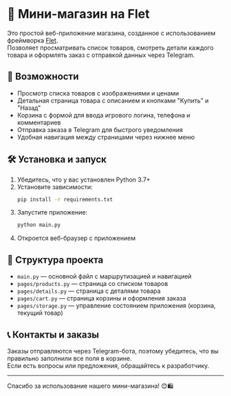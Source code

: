 # 🛒 Мини-магазин на Flet

Это простой веб-приложение магазина, созданное с использованием фреймворка [Flet](https://flet.dev/).  
Позволяет просматривать список товаров, смотреть детали каждого товара и оформлять заказ с отправкой данных через Telegram.

## 🚀 Возможности

- Просмотр списка товаров с изображениями и ценами  
- Детальная страница товара с описанием и кнопками "Купить" и "Назад"  
- Корзина с формой для ввода игрового логина, телефона и комментариев  
- Отправка заказа в Telegram для быстрого уведомления  
- Удобная навигация между страницами через нижнее меню

## 🛠 Установка и запуск

1. Убедитесь, что у вас установлен Python 3.7+  
2. Установите зависимости:  
   ```bash
   pip install -r requirements.txt
   ```  
3. Запустите приложение:  
   ```bash
   python main.py
   ```  
4. Откроется веб-браузер с приложением

## 📁 Структура проекта

- `main.py` — основной файл с маршрутизацией и навигацией  
- `pages/products.py` — страница со списком товаров  
- `pages/details.py` — страница с деталями товара  
- `pages/cart.py` — страница корзины и оформления заказа  
- `pages/storage.py` — управление состоянием приложения (корзина, текущий товар)

## 📞 Контакты и заказы

Заказы отправляются через Telegram-бота, поэтому убедитесь, что вы правильно заполнили все поля в корзине.  
Если есть вопросы или предложения, обращайтесь к разработчику.

---

Спасибо за использование нашего мини-магазина! 😊🛍
